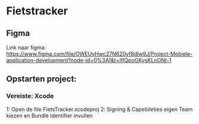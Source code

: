 # Fietstracker
## Figma
Link naar figma: https://www.figma.com/file/OWEUvHwc27N620yf8dlw9J/Project-Mobiele-application-development?node-id=0%3A1&t=IfIQpoGKysKLnONt-1

## Opstarten project:
### Vereiste: Xcode
1: Open de file FietsTracker.xcodeproj
2: Signing & Capebileties eigen Team kiezen en Bundle Identifier invullen 


